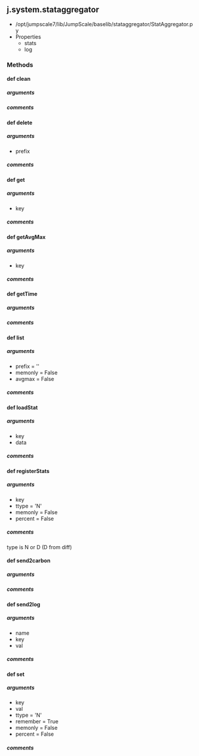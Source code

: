 ## j.system.stataggregator

- /opt/jumpscale7/lib/JumpScale/baselib/stataggregator/StatAggregator.py
- Properties
    - stats
    - log

### Methods

#### def clean 
##### arguments

##### comments

#### def delete 
##### arguments

- prefix

##### comments

#### def get 
##### arguments

- key

##### comments

#### def getAvgMax 
##### arguments

- key

##### comments

#### def getTime 
##### arguments

##### comments

#### def list 
##### arguments

- prefix = ''
- memonly = False
- avgmax = False

##### comments

#### def loadStat 
##### arguments

- key
- data

##### comments

#### def registerStats 
##### arguments

- key
- ttype = 'N'
- memonly = False
- percent = False

##### comments

type is N or D (D from diff)

#### def send2carbon 
##### arguments

##### comments

#### def send2log 
##### arguments

- name
- key
- val

##### comments

#### def set 
##### arguments

- key
- val
- ttype = 'N'
- remember = True
- memonly = False
- percent = False

##### comments


